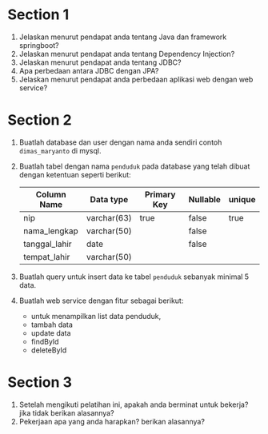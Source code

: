 # Section 1

1. Jelaskan menurut pendapat anda tentang Java dan framework springboot?
2. Jelaskan menurut pendapat anda tentang Dependency Injection?
3. Jelaskan menurut pendapat anda tentang JDBC?
4. Apa perbedaan antara JDBC dengan JPA?
5. Jelaskan menurut pendapat anda perbedaan aplikasi web dengan web service?

# Section 2

1. Buatlah database dan user dengan nama anda sendiri contoh `dimas_maryanto` di mysql.
2. Buatlah tabel dengan nama `penduduk` pada database yang telah dibuat dengan ketentuan seperti berikut:
    
    | Column Name   | Data type     | Primary Key | Nullable | unique |
    |---------------|---------------|-------------|----------|--------|
    | nip           | varchar(63)   | true        | false    | true   |
    | nama_lengkap  | varchar(50)   |             | false    |        |
    | tanggal_lahir | date          |             | false    |        |
    | tempat_lahir  | varchar(50)   |             |          |        |
    
3. Buatlah query untuk insert data ke tabel `penduduk` sebanyak minimal 5 data.
4. Buatlah web service dengan fitur sebagai berikut:
    - untuk menampilkan list data penduduk, 
    - tambah data
    - update data
    - findById
    - deleteById

# Section 3

1. Setelah mengikuti pelatihan ini, apakah anda berminat untuk bekerja? jika tidak berikan alasannya?
2. Pekerjaan apa yang anda harapkan? berikan alasannya?